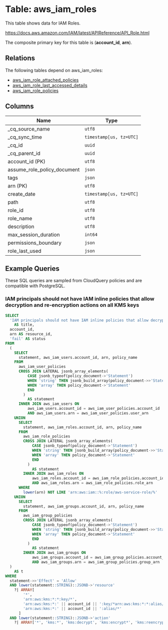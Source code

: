 # Table: aws_iam_roles

This table shows data for IAM Roles.

https://docs.aws.amazon.com/IAM/latest/APIReference/API_Role.html

The composite primary key for this table is (**account_id**, **arn**).

## Relations

The following tables depend on aws_iam_roles:
  - [aws_iam_role_attached_policies](aws_iam_role_attached_policies)
  - [aws_iam_role_last_accessed_details](aws_iam_role_last_accessed_details)
  - [aws_iam_role_policies](aws_iam_role_policies)

## Columns

| Name          | Type          |
| ------------- | ------------- |
|_cq_source_name|`utf8`|
|_cq_sync_time|`timestamp[us, tz=UTC]`|
|_cq_id|`uuid`|
|_cq_parent_id|`uuid`|
|account_id (PK)|`utf8`|
|assume_role_policy_document|`json`|
|tags|`json`|
|arn (PK)|`utf8`|
|create_date|`timestamp[us, tz=UTC]`|
|path|`utf8`|
|role_id|`utf8`|
|role_name|`utf8`|
|description|`utf8`|
|max_session_duration|`int64`|
|permissions_boundary|`json`|
|role_last_used|`json`|

## Example Queries

These SQL queries are sampled from CloudQuery policies and are compatible with PostgreSQL.

### IAM principals should not have IAM inline policies that allow decryption and re-encryption actions on all KMS keys

```sql
SELECT
  'IAM principals should not have IAM inline policies that allow decryption and re-encryption actions on all KMS keys'
    AS title,
  account_id,
  arn AS resource_id,
  'fail' AS status
FROM
  (
    SELECT
      statement, aws_iam_users.account_id, arn, policy_name
    FROM
      aws_iam_user_policies
      CROSS JOIN LATERAL jsonb_array_elements(
          CASE jsonb_typeof(policy_document->'Statement')
          WHEN 'string' THEN jsonb_build_array(policy_document->>'Statement')
          WHEN 'array' THEN policy_document->'Statement'
          END
        )
          AS statement
      INNER JOIN aws_iam_users ON
          aws_iam_users.account_id = aws_iam_user_policies.account_id
          AND aws_iam_users.arn = aws_iam_user_policies.user_arn
    UNION
      SELECT
        statement, aws_iam_roles.account_id, arn, policy_name
      FROM
        aws_iam_role_policies
        CROSS JOIN LATERAL jsonb_array_elements(
            CASE jsonb_typeof(policy_document->'Statement')
            WHEN 'string' THEN jsonb_build_array(policy_document->>'Statement')
            WHEN 'array' THEN policy_document->'Statement'
            END
          )
            AS statement
        INNER JOIN aws_iam_roles ON
            aws_iam_roles.account_id = aws_iam_role_policies.account_id
            AND aws_iam_roles.arn = aws_iam_role_policies.role_arn
      WHERE
        lower(arn) NOT LIKE 'arn:aws:iam::%:role/aws-service-role/%'
    UNION
      SELECT
        statement, aws_iam_groups.account_id, arn, policy_name
      FROM
        aws_iam_group_policies
        CROSS JOIN LATERAL jsonb_array_elements(
            CASE jsonb_typeof(policy_document->'Statement')
            WHEN 'string' THEN jsonb_build_array(policy_document->>'Statement')
            WHEN 'array' THEN policy_document->'Statement'
            END
          )
            AS statement
        INNER JOIN aws_iam_groups ON
            aws_iam_groups.account_id = aws_iam_group_policies.account_id
            AND aws_iam_groups.arn = aws_iam_group_policies.group_arn
  )
    AS t
WHERE
  statement->>'Effect' = 'Allow'
  AND lower(statement::STRING)::JSONB->'resource'
    ?| ARRAY[
        '*',
        'arn:aws:kms:*:*:key/*',
        'arn:aws:kms:*:' || account_id || ':key/*arn:aws:kms:*:*:alias/*',
        'arn:aws:kms:*:' || account_id || ':alias/*'
      ]
  AND lower(statement::STRING)::JSONB->'action'
    ?| ARRAY['*', 'kms:*', 'kms:decrypt', 'kms:encrypt*', 'kms:reencryptfrom'];
```


